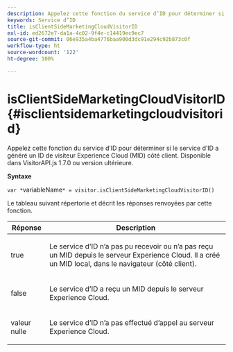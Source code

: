 ```yaml
---
description: Appelez cette fonction du service d’ID pour déterminer si le service d’ID a généré un ID de visiteur Experience Cloud (MID) côté client. Disponible dans VisitorAPI.js 1.7.0 ou version ultérieure.
keywords: Service d’ID
title: isClientSideMarketingCloudVisitorID
exl-id: ed2672e7-da1a-4c02-9f4e-c14419ec9ec7
source-git-commit: 06e935a4ba4776baa900d3dc91e294c92b873c0f
workflow-type: ht
source-wordcount: '122'
ht-degree: 100%

---
```


# isClientSideMarketingCloudVisitorID{#isclientsidemarketingcloudvisitorid}

Appelez cette fonction du service d’ID pour déterminer si le service d’ID a généré un ID de visiteur Experience Cloud (MID) côté client. Disponible dans VisitorAPI.js 1.7.0 ou version ultérieure.

**Syntaxe**

`var *`variableName`* = visitor.isClientSideMarketingCloudVisitorID()`

Le tableau suivant répertorie et décrit les réponses renvoyées par cette fonction.

<table id="table_5D08A5DD6FD04F94818B0E8B790D3136"> 
 <thead> 
  <tr> 
   <th colname="col1" class="entry"> Réponse </th> 
   <th colname="col2" class="entry"> Description </th> 
  </tr> 
 </thead>
 <tbody> 
  <tr> 
   <td colname="col1"> <p> <span class="codeph"> true</span> </p> </td> 
   <td colname="col2"> <p>Le service d’ID n’a pas pu recevoir ou n’a pas reçu un MID depuis le serveur <span class="keyword">Experience Cloud</span>. Il a créé un MID local, dans le navigateur (côté client). </p> </td> 
  </tr> 
  <tr> 
   <td colname="col1"> <p> <span class="codeph"> false</span> </p> </td> 
   <td colname="col2"> <p>Le service d’ID a reçu un MID depuis le serveur <span class="keyword">Experience Cloud</span>. </p> </td> 
  </tr> 
  <tr> 
   <td colname="col1"> <p> <span class="codeph"> valeur nulle</span> </p> </td> 
   <td colname="col2"> <p>Le service d’ID n’a pas effectué d’appel au serveur <span class="keyword">Experience Cloud</span>. </p> </td> 
  </tr> 
 </tbody> 
</table>

